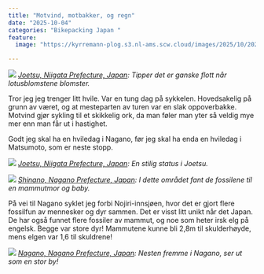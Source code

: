 ```yaml
---
title: "Motvind, motbakker, og regn"
date: "2025-10-04"
categories: "Bikepacking Japan "
feature:
  image: "https://kyrremann-plog.s3.nl-ams.scw.cloud/images/2025/10/20251004_102326.jpg"

---
```



![](https://kyrremann-plog.s3.nl-ams.scw.cloud/images/2025/10/20251004_102326.jpg)
*[Joetsu, Niigata Prefecture, Japan](https://www.google.com/maps/place/37.110961199722226,138.25238989972223): Tipper det er ganske flott når lotusblomstene blomster.*

Tror jeg jeg trenger litt hvile. Var en tung dag på sykkelen. Hovedsakelig på grunn av været, og at mesteparten av turen var en slak oppoverbakke. Motvind gjør sykling til et skikkelig ork, da man føler man yter så veldig mye mer enn man får ut i hastighet.

Godt jeg skal ha en hviledag i Nagano, før jeg skal ha enda en hviledag i Matsumoto, som er neste stopp.


![](https://kyrremann-plog.s3.nl-ams.scw.cloud/images/2025/10/20251004_102856.jpg)
*[Joetsu, Niigata Prefecture, Japan](https://www.google.com/maps/place/37.1092681,138.25319129972223): En stilig status i Joetsu.*


![](https://kyrremann-plog.s3.nl-ams.scw.cloud/images/2025/10/20251004_152919.jpg)
*[Shinano, Nagano Prefecture, Japan](https://www.google.com/maps/place/36.83536039972223,138.2050136): I dette området fant de fossilene til en mammutmor og baby.*

På vei til Nagano syklet jeg forbi Nojiri-innsjøen, hvor det er gjort flere fossilfun av mennesker og dyr sammen. Det er visst litt unikt når det Japan. De har også funnet flere fossiler av mammut, og noe som heter irsk elg på engelsk. Begge var store dyr! Mammutene kunne bli 2,8m til skulderhøyde, mens elgen var 1,6 til skuldrene!


![](https://kyrremann-plog.s3.nl-ams.scw.cloud/images/2025/10/20251004_164835.jpg)
*[Nagano, Nagano Prefecture, Japan](https://www.google.com/maps/place/36.6952477,138.20506139999998): Nesten fremme i Nagano, ser ut som en stor by!*